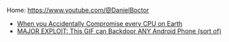 Home: https://www.youtube.com/@DanielBoctor

- [When you Accidentally Compromise every CPU on Earth](https://youtu.be/YRohz9VO1YY)
- [MAJOR EXPLOIT: This GIF can Backdoor ANY Android Phone (sort of)](https://youtu.be/4SN1YckY-BA)

